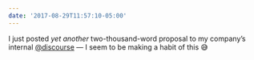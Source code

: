 ```yaml
---
date: '2017-08-29T11:57:10-05:00'
---
```

I just posted _yet another_ two-thousand-word proposal to my company’s internal [@discourse](https://www.discourse.org/) — I seem to be making a habit of this 😅
